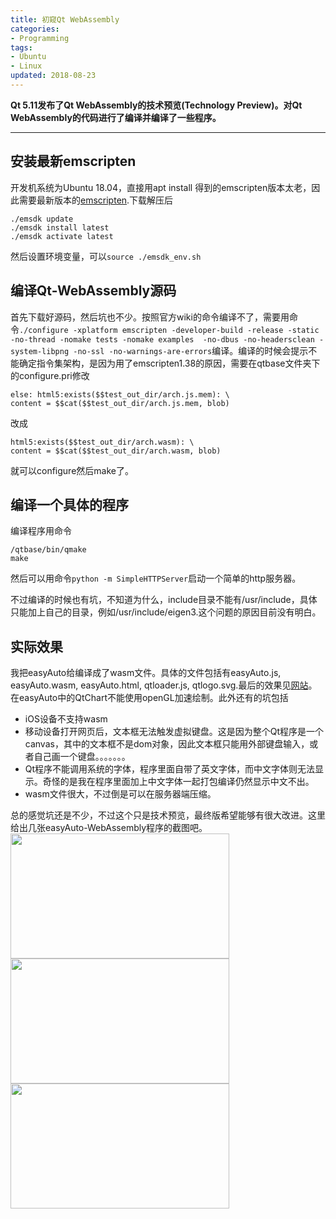 ```yaml
---
title: 初窥Qt WebAssembly
categories:
- Programming
tags:
- Ubuntu
- Linux
updated: 2018-08-23  
---  
```

**Qt 5.11发布了Qt WebAssembly的技术预览(Technology Preview)。对Qt WebAssembly的代码进行了编译并编译了一些程序。**

---

## 安装最新emscripten
开发机系统为Ubuntu 18.04，直接用apt install 得到的emscripten版本太老，因此需要最新版本的[emscripten](https://s3.amazonaws.com/mozilla-games/emscripten/releases/emsdk-portable.tar.gz).下载解压后
```
./emsdk update
./emsdk install latest
./emsdk activate latest
```
然后设置环境变量，可以`source ./emsdk_env.sh`

## 编译Qt-WebAssembly源码
首先下载好源码，然后坑也不少。按照官方wiki的命令编译不了，需要用命令`./configure -xplatform emscripten -developer-build -release -static -no-thread -nomake tests -nomake examples  -no-dbus -no-headersclean -system-libpng -no-ssl -no-warnings-are-errors`编译。编译的时候会提示不能确定指令集架构，是因为用了emscripten1.38的原因，需要在qtbase文件夹下的configure.pri修改
```
else: html5:exists($$test_out_dir/arch.js.mem): \
content = $$cat($$test_out_dir/arch.js.mem, blob)
```
改成
```
html5:exists($$test_out_dir/arch.wasm): \
content = $$cat($$test_out_dir/arch.wasm, blob)
```
就可以configure然后make了。

## 编译一个具体的程序
编译程序用命令
```
/qtbase/bin/qmake 
make
```
然后可以用命令`python -m SimpleHTTPServer`启动一个简单的http服务器。
  
不过编译的时候也有坑，不知道为什么，include目录不能有/usr/include，具体只能加上自己的目录，例如/usr/include/eigen3.这个问题的原因目前没有明白。

## 实际效果
我把easyAuto给编译成了wasm文件。具体的文件包括有easyAuto.js, easyAuto.wasm, easyAuto.html, qtloader.js, qtlogo.svg.最后的效果见[网站](https://scienceasdf.gitee.io/site/rootLocus/index.html)。在easyAuto中的QtChart不能使用openGL加速绘制。此外还有的坑包括
* iOS设备不支持wasm
* 移动设备打开网页后，文本框无法触发虚拟键盘。这是因为整个Qt程序是一个canvas，其中的文本框不是dom对象，因此文本框只能用外部键盘输入，或者自己画一个键盘。。。。。。。
* Qt程序不能调用系统的字体，程序里面自带了英文字体，而中文字体则无法显示。奇怪的是我在程序里面加上中文字体一起打包编译仍然显示中文不出。
* wasm文件很大，不过倒是可以在服务器端压缩。
  
总的感觉坑还是不少，不过这个只是技术预览，最终版希望能够有很大改进。这里给出几张easyAuto-WebAssembly程序的截图吧。
<img src="{{ site.url }}/assets//blog_images/easyauto_wasm1.png" width="350px" height="200px"/>
<img src="{{ site.url }}/assets//blog_images/easyauto_wasm2.png" width="350px" height="200px"/>
<img src="{{ site.url }}/assets//blog_images/easyauto_wasm3.png" width="350px" height="200px"/>
